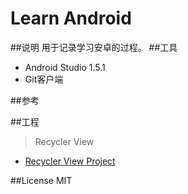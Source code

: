 # Learn Android
##说明
用于记录学习安卓的过程。
##工具
* Android Studio 1.5.1
* Git客户端

##参考

##工程
>Recycler View  

* [Recycler View Project](https://github.com/ucoker/LearnAndroid/RecyclerView)

##License
MIT